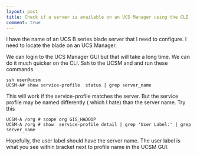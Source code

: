 ```yaml
---
layout: post
title: Check if a server is available on an UCS Manager using the CLI
comment: true
---
```

I have the name of an UCS B series blade server that I need to configure. I need to locate the blade on an UCS Manager.

We can login to the UCS Manager GUI but that will take a long time. We can do it much quicker on the CLI.  Ssh to the UCSM and and run these commands

    ssh user@ucsm
    UCSM-A# show service-profile  status | grep server_name

This will work if the service-profile matches the server. But the service profile may be named differently ( which I hate) than the server name.  Try this

    UCSM-A /org # scope org GIS_HADOOP
    UCSM-A /org # show  service-profile detail | grep 'User Label:' | grep server_name

Hopefully, the user label should have the server name. The user label is what you see within bracket next to profile name in the UCSM GUI. 
